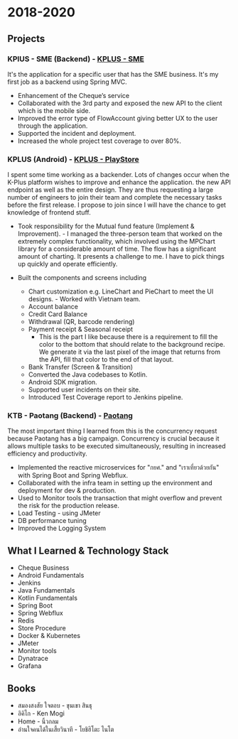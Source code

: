 # 2018-2020

## Projects

### KPlUS - SME (Backend) - [KPLUS - SME](https://www.kasikornbank.com/th/business/sme/digital-banking/pages/kplus_sme.aspx)

It's the application for a specific user that has the SME business. It's my first job as a backend using Spring MVC.

- Enhancement of the Cheque’s service 
- Collaborated with the 3rd party and exposed the new API to the client which is the mobile side. 
- Improved the error type of FlowAccount giving better UX to the user through the application. 
- Supported the incident and deployment.
- Increased the whole project test coverage to over 80%.

### KPLUS (Android) - [KPLUS - PlayStore](https://play.google.com/store/apps/details?id=com.kasikorn.retail.mbanking.wap&hl=th)

I spent some time working as a backender. Lots of changes occur when the K-Plus platform wishes to improve and enhance the application. the new API endpoint as well as the entire design. They are thus requesting a large number of engineers to join their team and complete the necessary tasks before the first release. I propose to join since I will have the chance to get knowledge of frontend stuff.

- Took responsibility for the Mutual fund feature (Implement & Improvement). - I managed the three-person team that worked on the extremely complex functionality, which involved using the MPChart library for a considerable amount of time. The flow has a significant amount of charting. It presents a challenge to me. I have to pick things up quickly and operate efficiently.


- Built the components and screens including
  - Chart customization e.g. LineChart and PieChart to meet the UI designs. - Worked with Vietnam team.
  - Account balance
  - Credit Card Balance
  - Withdrawal (QR, barcode rendering)
  - Payment receipt & Seasonal receipt 
    - This is the part I like because there is a requirement to fill the color to the bottom that should relate to the background recipe. We generate it via the last pixel of the image that returns from the API, fill that color to the end of that layout.
  - Bank Transfer (Screen & Transition)
  - Converted the Java codebases to Kotlin.
  - Android SDK migration.
  - Supported user incidents on their site.
  - Introduced Test Coverage report to Jenkins pipeline.

### KTB - Paotang (Backend) - [Paotang](https://krungthai.com/th/content/personal/paotang)
The most important thing I learned from this is the concurrency request because Paotang has a big campaign. Concurrency is crucial because it allows multiple tasks to be executed simultaneously, resulting in increased efficiency and productivity.

- Implemented the reactive microservices for "กยศ." and "เราเที่ยวด้วยกัน" with Spring Boot and Spring Webflux.
- Collaborated with the infra team in setting up the environment and deployment for dev & production.
- Used to Monitor tools the transaction that might overflow and prevent the risk for the production release.
- Load Testing - using JMeter
- DB performance tuning
- Improved the Logging System

## What I Learned & Technology Stack
- Cheque Business
- Android Fundamentals
- Jenkins
- Java Fundamentals
- Kotlin Fundamentals
- Spring Boot
- Spring Webflux
- Redis
- Store Procedure
- Docker & Kubernetes
- JMeter
- Monitor tools
 - Dynatrace
 - Grafana

## Books
- สมองสงสัย ใจตอบ - ขุนเขา สินธุ
- อิคิไก - Ken Mogi
- Home - นิ้วกลม
- อ่านใจคนได้ในเสี้ยวินาที - โยชิฮิโตะ ไนโต